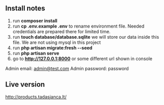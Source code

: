 ## Install notes
1. run **composer install**
2. run **cp .env.example .env** to rename environment file. Needed credentials are prepared there for limited time.
3. run **touch database/database.sqlite** we will store our data inside this file. We are not using mysql in this project
4. run **php artisan migrate:fresh --seed**
7. run **php artisan serve**
8. go to **http://127.0.0.1:8000** or some different url shown in console

Admin email: admin@test.com
Admin password: password

## Live version

http://products.tadasjanca.lt/